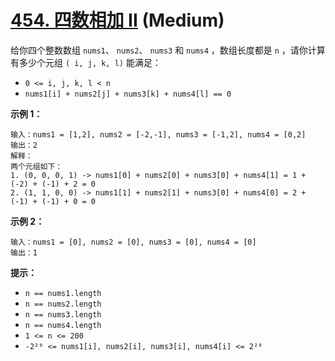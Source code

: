# [454. 四数相加 II][link] (Medium)

[link]: https://leetcode.cn/problems/4sum-ii/

给你四个整数数组 `nums1`、 `nums2`、 `nums3` 和 `nums4` ，数组长度都是 `n` ，请你计算有多少个元组 `(
i, j, k, l)` 能满足：

- `0 <= i, j, k, l < n`
- `nums1[i] + nums2[j] + nums3[k] + nums4[l] == 0`

**示例 1：**

```
输入：nums1 = [1,2], nums2 = [-2,-1], nums3 = [-1,2], nums4 = [0,2]
输出：2
解释：
两个元组如下：
1. (0, 0, 0, 1) -> nums1[0] + nums2[0] + nums3[0] + nums4[1] = 1 + (-2) + (-1) + 2 = 0
2. (1, 1, 0, 0) -> nums1[1] + nums2[1] + nums3[0] + nums4[0] = 2 + (-1) + (-1) + 0 = 0

```

**示例 2：**

```
输入：nums1 = [0], nums2 = [0], nums3 = [0], nums4 = [0]
输出：1

```

**提示：**

- `n == nums1.length`
- `n == nums2.length`
- `n == nums3.length`
- `n == nums4.length`
- `1 <= n <= 200`
- `-2²⁸ <= nums1[i], nums2[i], nums3[i], nums4[i] <= 2²⁸`
